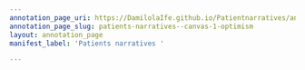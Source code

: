 ```yaml
---
annotation_page_uri: https://DamilolaIfe.github.io/Patientnarratives/annotations/patients-narratives--canvas-1-optimism.json
annotation_page_slug: patients-narratives--canvas-1-optimism
layout: annotation_page
manifest_label: 'Patients narratives '

---
```

